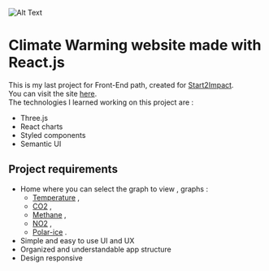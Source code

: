 ![Alt Text](src/assets/textures/README.gif)

# Climate Warming website made with React.js

This is my last project for Front-End path, created for [Start2Impact](https://www.start2impact.it/). <br>
You can visit the site [here](https://climate-warming-novecento.netlify.app/). <br>
The technologies I learned working on this project are :

- Three.js
- React charts
- Styled components
- Semantic UI

## Project requirements

- Home where you can select the graph to view , graphs :
  - [Temperature](https://global-warming.org/api/temperature-api) ,
  - [CO2](https://global-warming.org/api/co2-api) ,
  - [Methane](https://global-warming.org/api/methane-api) ,
  - [NO2](https://global-warming.org/api/nitrous-oxide-api) ,
  - [Polar-ice](https://global-warming.org/api/arctic-api) .
- Simple and easy to use UI and UX
- Organized and understandable app structure
- Design responsive
